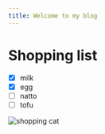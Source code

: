```yaml
---
title: Welcome to my blog
---
```


# Shopping list

- [x] milk
- [x] egg
- [ ] natto
- [ ] tofu

![shopping cat](https://octodex.github.com/images/puddle_jumper_octodex.jpg)
